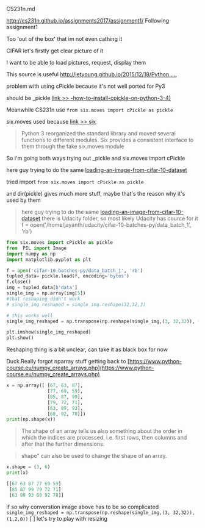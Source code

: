 CS231n.md

http://cs231n.github.io/assignments2017/assignment1/
Following assignment1

Too 'out of the box' that im not even cathing it

CIFAR let's firstly get clear picture of it

I want to be able to load pictures, request, display them


This source is useful
[http://jetyoung.github.io/2015/12/18/Python ....](http://jetyoung.github.io/2015/12/18/Python%E8%AF%BB%E5%85%A5CIFAR-10%E6%95%B0%E6%8D%AE%E5%BA%93/)

problem with using cPickle
because it's not well ported for Py3

should be \_pickle [ link >>  -how-to-install-cpickle-on-python-3-4)](https://askubuntu.com/questions/742782/how-to-install-cpickle-on-python-3-4)

Meanwhile CS231n use
`from six.moves import cPickle as pickle`

six.moves used because
[link >> six](https://media.readthedocs.org/pdf/six/latest/six.pdf)
> Python 3 reorganized the standard library and moved several functions to different modules.
Six provides a consistent
interface to them through the fake
six.moves
module

So i'm going both ways
trying out \_pickle and six.moves import cPickle

here guy trying to do the same
[loading-an-image-from-cifar-10-dataset](https://stackoverflow.com/questions/45104970/loading-an-image-from-cifar-10-dataset)

tried import `from six.moves import cPickle as pickle`

and dir(pickle) gives much more stuff, maybe that's the reason why it's used by them


> here guy trying to do the same
[loading-an-image-from-cifar-10-dataset](https://stackoverflow.com/questions/45104970/loading-an-image-from-cifar-10-dataset)
there is Udacity folder, so most likely Udacity has cource for it
f = open('/home/jayanth/udacity/cifar-10-batches-py/data_batch_1', 'rb')


```python
from six.moves import cPickle as pickle
from  PIL import Image
import numpy as np
import matplotlib.pyplot as plt

f = open('cifar-10-batches-py/data_batch_1', 'rb')
tupled_data= pickle.load(f, encoding='bytes')
f.close()
img = tupled_data[b'data']
single_img = np.array(img[5])
#that reshaping didn't work
# single_img_reshaped = single_img.reshape(32,32,3)

# this works well
single_img_reshaped = np.transpose(np.reshape(single_img,(3, 32,32)), (1,2,0))

plt.imshow(single_img_reshaped)
plt.show()
```
Reshaping thing is a bit unclear, can take it as black box for now


Duck.Really forgot nparray stuff
getting back to [https://www.python-course.eu/numpy_create_arrays.php](https://www.python-course.eu/numpy_create_arrays.php)


```Python
x = np.array([ [67, 63, 87],
               [77, 69, 59],
               [85, 87, 99],
               [79, 72, 71],
               [63, 89, 93],
               [68, 92, 78]])
print(np.shape(x))
```
> The shape of an array tells us also something about the order in which the indices are processed, i.e.
> first rows, then columns and after that the further dimensions.


> shape" can also be used to change the shape of an array.

```python
x.shape = (3, 6)
print(x)
```

```python
[[67 63 87 77 69 59]
 [85 87 99 79 72 71]
 [63 89 93 68 92 78]]
 ```

if so why converstion image above has to be so complicated
`single_img_reshaped = np.transpose(np.reshape(single_img,(3, 32,32)), (1,2,0))`
[ ] let's try to play with resizing 
